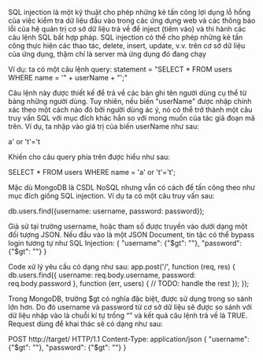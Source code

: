 <!-- SQL injection -->

SQL injection là một kỹ thuật cho phép những kẻ tấn công lợi dụng lỗ hổng của việc kiểm tra dữ liệu đầu vào trong các ứng dụng web và các thông báo lỗi của hệ quản trị cơ sở dữ liệu trả về để inject (tiêm vào) và thi hành các câu lệnh SQL bất hợp pháp. SQL injection có thể cho phép những kẻ tấn công thực hiện các thao tác, delete, insert, update, v.v. trên cơ sở dữ liệu của ứng dụng, thậm chí là server mà ứng dụng đó đang chạy

Ví dụ: ta có một câu lệnh query:
statement = "SELECT * FROM users WHERE name = '" + userName + "';"

Câu lệnh này được thiết kế để trả về các bản ghi tên người dùng cụ thể từ bảng những người dùng. Tuy nhiên, nếu biến "userName" được nhập chính xác theo một cách nào đó bởi người dùng ác ý, nó có thể trở thành một câu truy vấn SQL với mục đích khác hẳn so với mong muốn của tác giả đoạn mã trên. Ví dụ, ta nhập vào giá trị của biến userName như sau:

a' or 't'='t

Khiến cho câu query phía trên được hiểu như sau:

SELECT * FROM users WHERE name = 'a' or 't'='t';

<!-- MongoDB injection -->

Mặc dù MongoDB là CSDL NoSQL nhưng vẫn có cách để tấn công theo như mục đích giống SQL injection. Ví dụ ta có một câu truy vấn sau:

db.users.find({username: username, password: password});

Giả sử tại trường username, hoặc tham số được truyền vào dưới dạng một đối tượng JSON. Nếu đầu vào là một JSON Document, tin tặc có thể bypass login tương tự như SQL Injection:
{
    "username": {"$gt": ""},
    "password": {"$gt": ""}
}

Code xử lý yêu cầu có dạng như sau:
app.post('/', function (req, res) {
    db.users.find({
        username: req.body.username,
        password: req.body.password
    }, function (err, users) {
        // TODO: handle the rest
    });
});

Trong MongoDB, trường $gt có nghĩa đặc biệt, được sử dụng trong so sánh lớn hơn. Do đó username và password từ cơ sở dữ liệu sẽ được so sánh với dữ liệu nhập vào là chuỗi kí tự trống “” và kết quả câu lệnh trả về là TRUE. Request dùng để khai thác sẽ có dạng như sau:

POST http://target/ HTTP/1.1
Content-Type: application/json
{
    "username": {"$gt": ""},
    "password": {"$gt": ""}
}

